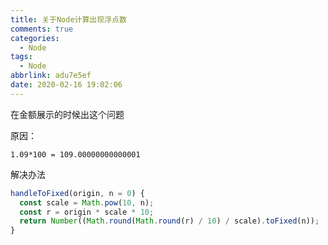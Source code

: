 ```yaml
---
title: 关于Node计算出现浮点数
comments: true
categories:
  - Node
tags:
  - Node
abbrlink: adu7e5ef
date: 2020-02-16 19:02:06
---
```


在金额展示的时候出这个问题

原因：
```
1.09*100 = 109.00000000000001
```

解决办法
```javascript
handleToFixed(origin, n = 0) {
  const scale = Math.pow(10, n);
  const r = origin * scale * 10;
  return Number((Math.round(Math.round(r) / 10) / scale).toFixed(n));
}
```